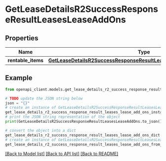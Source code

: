 # GetLeaseDetailsR2SuccessResponseResultLeasesLeaseAddOns


## Properties

Name | Type | Description | Notes
------------ | ------------- | ------------- | -------------
**rentable_items** | [**GetLeaseDetailsR2SuccessResponseResultLeasesLeaseAddOnsRentableItems**](GetLeaseDetailsR2SuccessResponseResultLeasesLeaseAddOnsRentableItems.md) |  | 

## Example

```python
from openapi_client.models.get_lease_details_r2_success_response_result_leases_lease_add_ons import GetLeaseDetailsR2SuccessResponseResultLeasesLeaseAddOns

# TODO update the JSON string below
json = "{}"
# create an instance of GetLeaseDetailsR2SuccessResponseResultLeasesLeaseAddOns from a JSON string
get_lease_details_r2_success_response_result_leases_lease_add_ons_instance = GetLeaseDetailsR2SuccessResponseResultLeasesLeaseAddOns.from_json(json)
# print the JSON string representation of the object
print(GetLeaseDetailsR2SuccessResponseResultLeasesLeaseAddOns.to_json())

# convert the object into a dict
get_lease_details_r2_success_response_result_leases_lease_add_ons_dict = get_lease_details_r2_success_response_result_leases_lease_add_ons_instance.to_dict()
# create an instance of GetLeaseDetailsR2SuccessResponseResultLeasesLeaseAddOns from a dict
get_lease_details_r2_success_response_result_leases_lease_add_ons_from_dict = GetLeaseDetailsR2SuccessResponseResultLeasesLeaseAddOns.from_dict(get_lease_details_r2_success_response_result_leases_lease_add_ons_dict)
```
[[Back to Model list]](../README.md#documentation-for-models) [[Back to API list]](../README.md#documentation-for-api-endpoints) [[Back to README]](../README.md)


